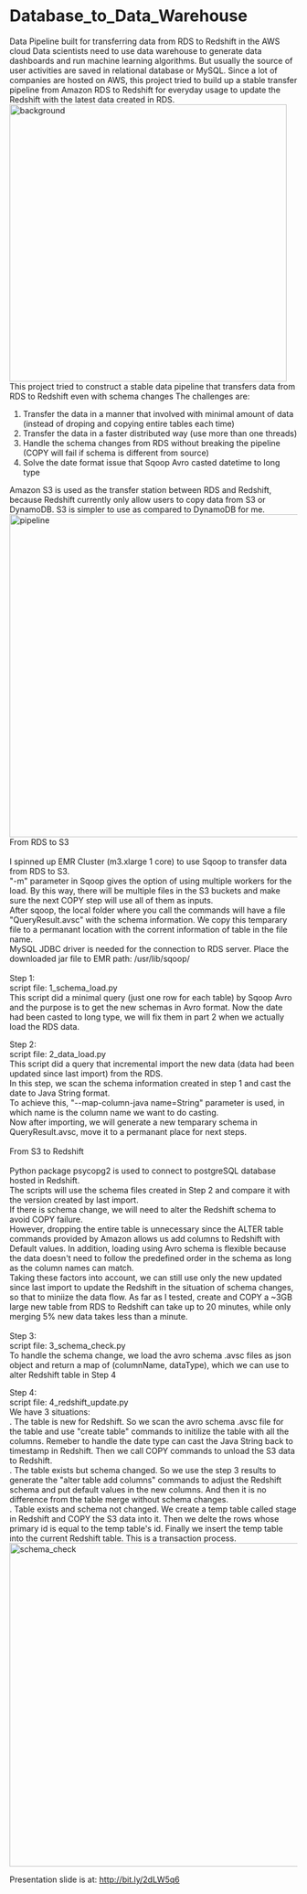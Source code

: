 # Database_to_Data_Warehouse
Data Pipeline built for transferring data from RDS to Redshift in the AWS cloud
Data scientists need to use data warehouse to generate data dashboards and run machine learning algorithms. But usually the source of user activities are saved in relational database or MySQL. Since a lot of companies are hosted on AWS, this project tried to build up a stable transfer pipeline from Amazon RDS to Redshift for everyday usage to update the Redshift with the latest data created in RDS.
<img width="485" alt="background" src="https://cloud.githubusercontent.com/assets/17118374/19009766/e8eb1bfc-872b-11e6-9aa1-08ed35146502.png">
This project tried to construct a stable data pipeline that transfers data from RDS to Redshift even with schema changes
The challenges are:<br />
1. Transfer the data in a manner that involved with minimal amount of data (instead of droping and copying entire tables each time)<br />
2. Transfer the data in a faster distributed way (use more than one threads)<br />
3. Handle the schema changes from RDS without breaking the pipeline (COPY will fail if schema is different from source)<br />
4. Solve the date format issue that Sqoop Avro casted datetime to long type <br />

Amazon S3 is used as the transfer station between RDS and Redshift, because Redshift currently only allow users to copy data from S3 or DynamoDB. S3 is simpler to use as compared to DynamoDB for me.<br />
<img width="565" alt="pipeline" src="https://cloud.githubusercontent.com/assets/17118374/19009850/ed06a43a-872c-11e6-90f2-b1c376e1c547.png"><br />
From RDS to S3<br />
<br />
I spinned up EMR Cluster (m3.xlarge 1 core) to use Sqoop to transfer data from RDS to S3. <br />
"-m" parameter in Sqoop gives the option of using multiple workers for the load. By this way, there will be multiple files in the S3 buckets and make sure the next COPY step will use all of them as inputs.<br />
After sqoop, the local folder where you call the commands will have a file "QueryResult.avsc" with the schema information. We copy this temparary file to a permanant location with the corrent information of table in the file name. <br />
MySQL JDBC driver is needed for the connection to RDS server. Place the downloaded jar file to EMR path: /usr/lib/sqoop/<br />
<br />
Step 1: <br />
script file: 1_schema_load.py <br />
This script did a minimal query (just one row for each table) by Sqoop Avro and the purpose is to get the new schemas in Avro format. Now the date had been casted to long type, we will fix them in part 2 when we actually load the RDS data.<br />

Step 2: <br />
script file: 2_data_load.py <br />
This script did a query that incremental import the new data (data had been updated since last import) from the RDS.<br />
In this step, we scan the schema information created in step 1 and cast the date to Java String format. <br />
To achieve this, "--map-column-java name=String" parameter is used, in which name is the column name we want to do casting.<br />
Now after importing, we will generate a new temparary schema in QueryResult.avsc, move it to a permanant place for next steps. <br />
<br />
From S3 to Redshift <br />
<br />
Python package psycopg2 is used to connect to postgreSQL database hosted in Redshift. <br />
The scripts will use the schema files created in Step 2 and compare it with the version created by last import. <br />
If there is schema change, we will need to alter the Redshift schema to avoid COPY failure. <br />
However, dropping the entire table is unnecessary since the ALTER table commands provided by Amazon allows us add columns to Redshift with Default values. In addition, loading using Avro schema is flexible because the data doesn't need to follow the predefined order in the schema as long as the column names can match. <br />
Taking these factors into account, we can still use only the new updated since last import to update the Redshift in the situation of schema changes, so that to miniize the data flow. As far as I tested, create and COPY a ~3GB large new table from RDS to Redshift can take up to 20 minutes, while only merging 5% new data takes less than a minute.<br />
<br />
Step 3: <br />
script file: 3_schema_check.py <br />
To handle the schema change, we load the avro schema .avsc files as json object and return a map of (columnName, dataType), which we can use to alter Redshift table in Step 4 <br />

Step 4: <br />
script file: 4_redshift_update.py <br />
We have 3 situations: <br />
  . The table is new for Redshift. So we scan the avro schema .avsc file for the table and use "create table" commands to initilize the table with all the columns. Remeber to handle the date type can cast the Java String back to timestamp in Redshift. Then we call COPY commands to unload the S3 data to Redshift.<br />
  . The table exists but schema changed. So we use the step 3 results to generate the "alter table add columns" commands to adjust the Redshift schema and put default values in the new columns. And then it is no difference from the table merge without schema changes.<br />
  . Table exists and schema not changed. We create a temp table called stage in Redshift and COPY the S3 data into it. Then we delte the rows whose primary id is equal to the temp table's id. Finally we insert the temp table into the current Redshift table. This is a transaction process.<br />
 <img width="566" alt="schema_check" src="https://cloud.githubusercontent.com/assets/17118374/19009915/cdb5f4d6-872d-11e6-84eb-21900a5b270f.png">

Presentation slide is at: http://bit.ly/2dLW5q6
